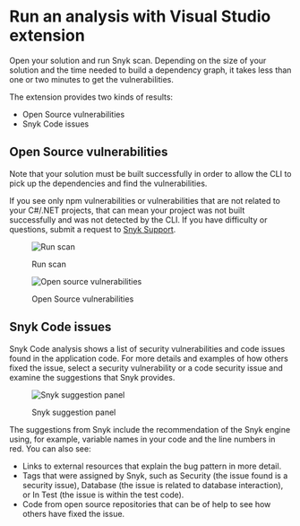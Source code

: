 # Run an analysis with Visual Studio extension

Open your solution and run Snyk scan. Depending on the size of your solution and the time needed to build a dependency graph, it takes less than one or two minutes to get the vulnerabilities.

The extension provides two kinds of results:

* Open Source vulnerabilities
* Snyk Code issues

## Open Source vulnerabilities

Note that your solution must be built successfully in order to allow the CLI to pick up the dependencies and find the vulnerabilities.

If you see only npm vulnerabilities or vulnerabilities that are not related to your C#/.NET projects, that can mean your project was not built successfully and was not detected by the CLI. If you have difficulty or questions, submit a request to [Snyk Support](https://support.snyk.io/hc/en-us/requests/new).

<figure><img src="../../../.gitbook/assets/readme_image_3_1_1.png" alt="Run scan"><figcaption><p>Run scan</p></figcaption></figure>

<figure><img src="../../../.gitbook/assets/readme_image_3_1_2.png" alt="Open source vulnerabilities"><figcaption><p>Open Source vulnerabilities</p></figcaption></figure>

## Snyk Code issues

Snyk Code analysis shows a list of security vulnerabilities and code issues found in the application code. For more details and examples of how others fixed the issue, select a security vulnerability or a code security issue and examine the suggestions that Snyk provides.

<figure><img src="../../../.gitbook/assets/readme_image_3_1_3.png" alt="Snyk suggestion panel"><figcaption><p>Snyk suggestion panel</p></figcaption></figure>

The suggestions from Snyk include the recommendation of the Snyk engine using, for example, variable names in your code and the line numbers in red. You can also see:

* Links to external resources that explain the bug pattern in more detail.
* Tags that were assigned by Snyk, such as Security (the issue found is a security issue), Database (the issue is related to database interaction), or In Test (the issue is within the test code).
* Code from open source repositories that can be of help to see how others have fixed the issue.
